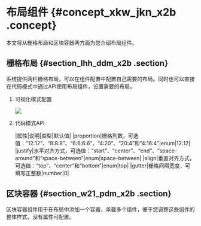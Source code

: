 # 布局组件 {#concept_xkw_jkn_x2b .concept}

本文将从栅格布局和区块容器两方面为您介绍布局组件。

## 栅格布局 {#section_lhh_ddm_x2b .section}

系统提供两栏栅格布局，可以在组件配置中配置自己需要的布局。同时也可以直接在代码模式中通过API使用布局组件，设置需要的布局。

1.  可视化模式配置

    ![](http://static-aliyun-doc.oss-cn-hangzhou.aliyuncs.com/assets/img/18612/154147873410155_zh-CN.png)

2.  代码模式API

    |属性|说明|类型|默认值|
    |proportion|栅格列数，可选值：“12:12”、“8:8:8”、“6:6:6:6”、“4:20”、“20:4”和“4:16:4”|enum|12:12|
    |justify|水平对齐方式，可选值：“start”、“center”、“end”、“space-around”和“space-between”|enum|space-between|
    |align|垂直对齐方式，可选值：“top”、“center”和“bottom”|enum|top|
    |gutter|栅格间隔宽度，可填写正整数|number|0|


## 区块容器 {#section_w21_pdm_x2b .section}

区块容器组件用于在布局中添加一个容器，承载多个组件，便于您调整这些组件的整体样式，没有属性可配置。

